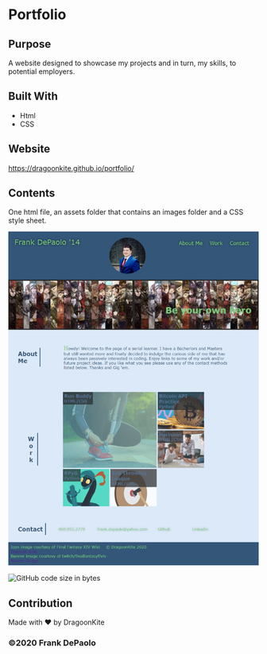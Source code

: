 # Portfolio

## Purpose
A website designed to showcase my projects and in turn, my skills, to potential employers. 

## Built With
* Html
* CSS

## Website
https://dragoonkite.github.io/portfolio/

## Contents

One html file, an assets folder that contains an images folder and a CSS style sheet.  

![Screenshot](assets/images/portfolio-screencapture.png)


![GitHub code size in bytes](https://img.shields.io/github/languages/code-size/DragoonKite/horiseon)

## Contribution
Made with ❤️ by DragoonKite

### ©️2020 Frank DePaolo